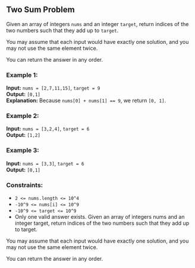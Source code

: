 ## Two Sum Problem

Given an array of integers `nums` and an integer `target`, return indices of the two numbers such that they add up to `target`.

You may assume that each input would have exactly one solution, and you may not use the same element twice.

You can return the answer in any order.

### Example 1:

**Input:** `nums = [2,7,11,15]`, `target = 9`  
**Output:** `[0,1]`  
**Explanation:** Because `nums[0] + nums[1] == 9`, we return `[0, 1]`.

### Example 2:

**Input:** `nums = [3,2,4]`, `target = 6`  
**Output:** `[1,2]`

### Example 3:

**Input:** `nums = [3,3]`, `target = 6`  
**Output:** `[0,1]`

### Constraints:

- `2 <= nums.length <= 10^4`
- `-10^9 <= nums[i] <= 10^9`
- `-10^9 <= target <= 10^9`
- Only one valid answer exists.
Given an array of integers nums and an integer target, return indices of the two numbers such that they add up to target.

You may assume that each input would have exactly one solution, and you may not use the same element twice.

You can return the answer in any order.

